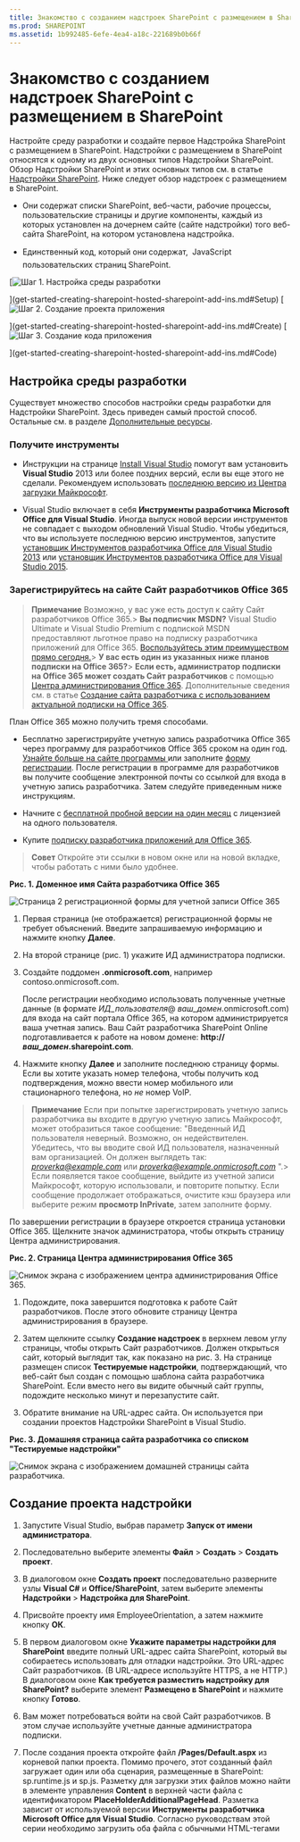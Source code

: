 ```yaml
---
title: Знакомство с созданием надстроек SharePoint с размещением в SharePoint
ms.prod: SHAREPOINT
ms.assetid: 1b992485-6efe-4ea4-a18c-221689b0b66f
---
```



# Знакомство с созданием надстроек SharePoint с размещением в SharePoint
Настройте среду разработки и создайте первое Надстройка SharePoint с размещением в SharePoint.
Надстройки с размещением в SharePoint относятся к одному из двух основных типов Надстройки SharePoint. Обзор Надстройки SharePoint и этих основных типов см. в статье  [Надстройки SharePoint](sharepoint-add-ins.md). Ниже следует обзор надстроек с размещением в SharePoint.





- Они содержат списки SharePoint, веб-части, рабочие процессы, пользовательские страницы и другие компоненты, каждый из которых установлен на дочернем сайте (сайте надстройки) того веб-сайта SharePoint, на котором установлена надстройка.


- Единственный код, который они содержат,  JavaScript пользовательских страниц SharePoint.



 [![Шаг 1. Настройка среды разработки](images/6d3bbe0a-399e-4747-9e1a-01d42954ce32.png)



](get-started-creating-sharepoint-hosted-sharepoint-add-ins.md#Setup) [![Шаг 2. Создание проекта приложения](images/d69871f6-c503-463b-bf96-4b6d7306c313.png)



](get-started-creating-sharepoint-hosted-sharepoint-add-ins.md#Create) [![Шаг 3. Создание кода приложения](images/e5f8a9a2-e5fb-42d1-b19a-300178c626fb.png)



](get-started-creating-sharepoint-hosted-sharepoint-add-ins.md#Code)





## Настройка среды разработки
<a name="Setup"> </a>

Существует множество способов настройки среды разработки для Надстройки SharePoint. Здесь приведен самый простой способ. Остальные см. в разделе  [Дополнительные ресурсы](#bk_addresources).




### Получите инструменты


- Инструкции на странице  [Install Visual Studio](http://msdn.microsoft.com/library/da049020-cfda-40d7-8ff4-7492772b620f.aspx) помогут вам установить **Visual Studio** 2013 или более поздних версий, если вы еще этого не сделали. Рекомендуем использовать [последнюю версию из Центра загрузки Майкрософт](https://www.visualstudio.com/downloads/download-visual-studio-vs).


- Visual Studio включает в себя **Инструменты разработчика Microsoft Office для Visual Studio**. Иногда выпуск новой версии инструментов не совпадает с выходом обновлений Visual Studio. Чтобы убедиться, что вы используете последнюю версию инструментов, запустите [установщик Инструментов разработчика Office для Visual Studio 2013](http://aka.ms/OfficeDevToolsForVS2013) или [установщик Инструментов разработчика Office для Visual Studio 2015](http://aka.ms/OfficeDevToolsForVS2015).



### Зарегистрируйтесь на сайте Сайт разработчиков Office 365
<a name="o365_signup"> </a>


> **Примечание**
>  Возможно, у вас уже есть доступ к сайту Сайт разработчиков Office 365.> **Вы подписчик MSDN?** Visual Studio Ultimate и Visual Studio Premium с подпиской MSDN предоставляют льготное право на подписку разработчика приложений для Office 365. [Воспользуйтесь этим преимуществом прямо сегодня.](https://msdn.microsoft.com/subscriptions/manage/default.aspx)> **У вас есть один из указанных ниже планов подписки на Office 365?**> **Если есть, администратор подписки на Office 365 может создать Сайт разработчиков** с помощью [Центра администрирования Office 365](https://portal.microsoftonline.com/admin/default.aspx). Дополнительные сведения см. в статье  [Создание сайта разработчика с использованием актуальной подписки на Office 365](create-a-developer-site-on-an-existing-office-365-subscription.md). 




План Office 365 можно получить тремя способами.




- Бесплатно зарегистрируйте учетную запись разработчика Office 365 через программу для разработчиков Office 365 сроком на один год.  [Узнайте больше на сайте программы ](http://dev.office.com/devprogram) или заполните [форму регистрации](https://profile.microsoft.com/RegSysProfileCenter/wizardnp.aspx?wizid=14b845d0-938c-45af-b061-f798fbb4d170). После регистрации в программе для разработчиков вы получите сообщение электронной почты со ссылкой для входа в учетную запись разработчика. Затем следуйте приведенным ниже инструкциям.


- Начните с  [бесплатной пробной версии на один месяц](https://portal.microsoftonline.com/Signup/MainSignUp.aspx?OfferId=6881A1CB-F4EB-4db3-9F18-388898DAF510&amp;DL=DEVELOPERPACK) с лицензией на одного пользователя.


- Купите  [подписку разработчика приложений для Office 365](https://portal.microsoftonline.com/Signup/MainSignUp.aspx?OfferId=C69E7747-2566-4897-8CBA-B998ED3BAB88&amp;DL=DEVELOPERPACK).



> **Совет**
> Откройте эти ссылки в новом окне или на новой вкладке, чтобы работать с ними было удобнее. 





**Рис. 1. Доменное имя Сайта разработчика Office 365**








![Страница 2 регистрационной формы для учетной записи Office 365](images/ff384c69-56bf-4ceb-81c3-8b874e2407f0.png)












1. Первая страница (не отображается) регистрационной формы не требует объяснений. Введите запрашиваемую информацию и нажмите кнопку **Далее**.


2. На второй странице (рис. 1) укажите ИД администратора подписки.


3. Создайте поддомен **.onmicrosoft.com**, например contoso.onmicrosoft.com.

    После регистрации необходимо использовать полученные учетные данные (в формате  _ИД_пользователя_@ _ваш_домен_.onmicrosoft.com) для входа на сайт портала Office 365, на котором администрируется ваша учетная запись. Ваш Сайт разработчика SharePoint Online подготавливается к работе на новом домене: **http:// _ваш_домен_.sharepoint.com**.


4. Нажмите кнопку **Далее** и заполните последнюю страницу формы. Если вы хотите указать номер телефона, чтобы получить код подтверждения, можно ввести номер мобильного или стационарного телефона, но *не*  номер VoIP.




> **Примечание**
> Если при попытке зарегистрировать учетную запись разработчика вы входите в другую учетную запись Майкрософт, может отобразиться такое сообщение: "Введенный ИД пользователя неверный. Возможно, он недействителен. Убедитесь, что вы вводите свой ИД пользователя, назначенный вам организацией. Он должен выглядеть так:  *proverka@example.com*  или *proverka@example.onmicrosoft.com*  ".> Если появляется такое сообщение, выйдите из учетной записи Майкрософт, которую использовали, и повторите попытку. Если сообщение продолжает отображаться, очистите кэш браузера или выберите режим **просмотр InPrivate**, затем заполните форму. 




По завершении регистрации в браузере откроется страница установки Office 365. Щелкните значок администратора, чтобы открыть страницу Центра администрирования.




**Рис. 2. Страница Центра администрирования Office 365**








![Снимок экрана с изображением центра администрирования Office 365.](images/SP15_Office365AdminInset_border.png)








1. Подождите, пока завершится подготовка к работе Сайт разработчиков. После этого обновите страницу Центра администрирования в браузере.


2. Затем щелкните ссылку **Создание надстроек** в верхнем левом углу страницы, чтобы открыть Сайт разработчиков. Должен открыться сайт, который выглядит так, как показано на рис. 3. На странице размещен список **Тестируемые надстройки**, подтверждающий, что веб-сайт был создан с помощью шаблона сайта разработчика SharePoint. Если вместо него вы видите обычный сайт группы, подождите несколько минут и перезапустите сайт.


3. Обратите внимание на URL-адрес сайта. Он используется при создании проектов Надстройки SharePoint в Visual Studio.



**Рис. 3. Домашняя страница сайта разработчика со списком "Тестируемые надстройки"**








![Снимок экрана с изображением домашней страницы сайта разработчика.](images/SP15_DeveloperSiteHome_border.png)












## Создание проекта надстройки
<a name="Create"> </a>


1. Запустите Visual Studio, выбрав параметр **Запуск от имени администратора**.


2. Последовательно выберите элементы **Файл** > **Создать** > **Создать проект**.


3. В диалоговом окне **Создать проект** последовательно разверните узлы **Visual C#** и **Office/SharePoint**, затем выберите элементы **Надстройки** > **Надстройка для SharePoint**.


4. Присвойте проекту имя EmployeeOrientation, а затем нажмите кнопку **ОК**.


5. В первом диалоговом окне **Укажите параметры надстройки для SharePoint** введите полный URL-адрес сайта SharePoint, который вы собираетесь использовать для отладки надстройки. Это URL-адрес Сайт разработчиков. (В URL-адресе используйте HTTPS, а не HTTP.) В диалоговом окне **Как требуется разместить надстройку для SharePoint?** выберите элемент **Размещено в SharePoint** и нажмите кнопку **Готово**.


6. Вам может потребоваться войти на свой Сайт разработчиков. В этом случае используйте учетные данные администратора подписки.


7. После создания проекта откройте файл **/Pages/Default.aspx** из корневой папки проекта. Помимо прочего, этот созданный файл загружает один или оба сценария, размещенные в SharePoint: sp.runtime.js и sp.js. Разметку для загрузки этих файлов можно найти в элементе управления **Content** в верхней части файла с идентификатором **PlaceHolderAdditionalPageHead**. Разметка зависит от используемой версии **Инструменты разработчика Microsoft Office для Visual Studio**. Согласно руководствам этой серии необходимо загрузить оба файла с обычными HTML-тегами **<script>**, а не с тегами **<SharePoint:ScriptLink>**. Убедитесь, что указанные ниже строки присутствуют в элементе управления **PlaceHolderAdditionalPageHead** *над*  строкой `<meta name="WebPartPageExpansion" content="full" />`.

 ```

<script type="text/javascript" src="/_layouts/15/sp.runtime.js"></script>
<script type="text/javascript" src="/_layouts/15/sp.js"></script> 

 ```


    Проверьте файл на наличие другой разметки, загружающей один или оба файла сценария и удалите ее. Сохраните и закройте файл.



## Написание кода надстройки
<a name="Code"> </a>

Как создавать Надстройка SharePoint с размещением в SharePoint мы покажем с помощью классического расширения SharePoint: настраиваемый список и экземпляр списка.




1. В **обозревателе решений** откройте файл AppManifest.xml.


2. Когда откроется конструктор манифеста, добавьте пробел между словами в поле **Title**, чтобы имя имело вид Employee Orientation (Адаптация сотрудника). ( *Не*  меняйте сведения в поле **Name**.)


3. Сохраните и закройте файл.


4. Щелкните проект правой кнопкой мыши в **обозревателе решений** и выберите пункты **Добавить** > **Создать папку**. Присвойте папке имя Lists (Списки).


5. Щелкните новую папку правой кнопкой мыши и выберите пункты **Добавить** > **Создать элемент**. Откроется диалоговое окно **Добавление нового элемента** (узел **Office SharePoint**).


6. Выберите элемент **Список**. Присвойте ему имя NewEmployeeOrientation, затем выберите элемент **Добавить**.


7. На странице **Выберите параметры списка** в **мастере настройки SharePoint** оставьте отображаемое имя списка в заданном по умолчанию параметре **NewEmployeeOrientation**, нажмите кнопку **Создать настраиваемый шаблон списка и экземпляр списка на его основе** и в раскрывающемся списке выберите **По умолчанию (настраиваемый список)**. Затем нажмите кнопку **Готово**.


8. Мастер создаст шаблон списка **NewEmployeeOrientation** с экземпляром дочернего списка под названием **NewEmployeeOrientationInstance**. При этом может открыться конструктор списков, который понадобится на следующем этапе.


9. Разверните узел **NewEmployeeOrientationInstance** в **обозревателе решений**, если вы еще не сделали этого, чтобы четко отличать файл elements.xml, который представляет собой дочерний элемент  *экземпляра*  списка, от файла elements.xml, который представляет собой дочерний элемент *шаблона*  списка.

   **Узел списков в обозревателе решений**



![Содержимое папки с дочерним шаблоном NewEmployeeOrientation, у которого есть три дочерних элемента (NewEmployeeOrientationInstance, файл elements.xml и файл schema.xml). У экземпляра есть дочерний элемент elements.xml.](images/10e5d116-d24b-4a44-bfff-cfbf2f971b1e.PNG)





10. Откройте дочерний элемент elements.xml в шаблоне списка **NewEmployeeOrientation**.


11. Добавьте пробелы в атрибут **DisplayName** (не в **Name**), чтобы он стал более понятен: New Employee Orientation (Адаптация новых сотрудников).


12. Присвойте атрибуту **Description** значениеOrientation information about new employees (Сведения об адаптации новых сотрудников).


13. Оставьте другие атрибуты такими, какими они заданы по умолчанию, сохраните и закройте файл.


14. Если конструктор списков не открыт, выберите узел **NewEmployeeOrientation** в **обозревателе решений**.


15. Откройте вкладку **Список** конструктора. Эта вкладка используется для установки определенных значений *экземпляра*   не *шаблона*   списка, но она содержит некоторые значения по умолчанию, унаследованные от шаблона.


16. Замените значения на вкладке следующими:

  - **Заголовок**: New Employees in Seattle (Новые сотрудники в Сиэтле);


  - **URL-адрес списка**: Lists/NewEmployeesInSeattle;


  - **Описание**: Новые сотрудники в Сиэтле.



    Оставьте флажки в том виде, в каком они заданы по умолчанию, сохраните файл и закройте конструктор.


17. Экземпляр списка может иметь старое имя в **обозревателе решений**. В этом случае откройте контекстное меню **NewEmployeeOrientationInstance**, выберите пункт **Переименовать** и измените имя наNewEmployeesInSeattle.


18. Откройте файл schema.xml.


19. В элементе **View**, значение **BaseViewID** которого равно 0, укажите вместо существующего элемента **ViewFields** следующие исправления. (Используйте именно этот GUID для параметра **FieldRef** с именем `Title`.)

     *В этом автоматически созданном файле schema.xml разрывы строки могут встречаться не там, где надо. Проверьте, чтобы совпадали все открывающие и закрывающие теги элемента **ViewFields**. Добавьте разрывы строк для удобства чтения.* 



 ```

<ViewFields>
  <FieldRef Name="Title" ID="{fa564e0f-0c70-4ab9-b863-0177e6ddd247}" DisplayName="Employee" />
 </ViewFields>
 ```

20. Не закрывая файл schema.xml, в элементе **View**, значение **BaseViewID** которого равно 1, кажите вместо существующего элемента **ViewFields** следующие исправления. (Используйте именно этот GUID для параметра **FieldRef** с именем `LinkTitle`.)

 ```

<ViewFields>
  <FieldRef Name="LinkTitle" ID="{82642ec8-ef9b-478f-acf9-31f7d45fbc31}" DisplayName="Employee" />
</ViewFields>
 ```

21. Сохраните и закройте файл schema.xml.


22. Откройте файл elements.xml, который представляет собой дочерний элемент  *экземпляра*  списка **NewEmployeesInSeattle** (не elements.xml, который представляет собой дочерний элемент *шаблона*  списка **NewEmployeeOrientation**).


23. В этом файле заполните список начальными данными. Для этого добавьте следующую разметку элемента **Data** в качестве дочернего элемента **ListInstance**.

 ```

<Data>
  <Rows>
    <Row>
      <Field Name="Title">Tom Higginbotham</Field>
    </Row>
    <Row>
      <Field Name="Title">Satomi Hayakawa</Field>
    </Row>
    <Row>
      <Field Name="Title">Cassi Hicks</Field>
    </Row>
    <Row>
      <Field Name="Title">Lertchai Treetawatchaiwong</Field>
    </Row>
  </Rows>
</Data>
 ```

24. Сохраните и закройте файл.


25. В **обозревателе решений** двойным щелчком мыши щелкните **Компонент1**, чтобы открыть конструктор компонентов. В конструкторе укажите для параметра **Заголовок** значениеNew Employee Orientation Components (Компоненты для адаптации новый сотрудников), а для параметра **Описание**  значениеСписки и другие компоненты для адаптации сотрудников в компании. Сохраните файл и закройте конструктор.


26. Если элемент **Компонент1** в **обозревателе решений** не переименовался автоматически, откройте его контекстное меню, выберите пункт **Переименовать** и укажите имяNewEmployeeOrientationComponents.


27. Откройте файл Default.aspx.


28. Найдите элемент ASP.NET **Content** с идентификатором **PlaceHolderPageTitleInTitleArea**. Замените строку по умолчанию "Заголовок страницы" на "Новые сотрудники по месту их работы".


29. Найдите элемент **Content** ASP.NET с идентификатором **PlaceHolderMain**.  *Замените*  его содержимое приведенными ниже исправлениями. ` _spPageContextInfo`  это объект JavaScript, который SharePoint автоматически добавляет на страницу. Его свойство `webAbsoluteUrl` возвращает URL-адрес сайта надстройки.

 ```XML

<p><asp:HyperLink runat="server"
    NavigateUrl="JavaScript:window.location = _spPageContextInfo.webAbsoluteUrl + '/Lists/NewEmployeesInSeattle/AllItems.aspx';" 
    Text="New Employees in Seattle" /></p>

 ```


## Запуск надстройки и тестирование списка
<a name="Code"> </a>






1. Нажмите клавишу F5, чтобы развернуть и запустить надстройку. Visual Studio выполнит временную установку и немедленный запуск надстройки на тестовом сайте SharePoint. (Сведения о том, как пользователи запускают установленное Надстройка SharePoint, см. в разделе  [Дальнейшие действия](#Nextsteps).)


2. Когда откроется страница надстройки по умолчанию, перейдите по ссылке **New Employees in Seattle** (Новые сотрудники в Сиэтле), чтобы открыть экземпляр настраиваемого списка.

   **Страница по умолчанию и страница представления списка**



![Отображается страница по умолчанию надстройки, озаглавленная "Новые сотрудники по расположению". Ссылка "Новые сотрудники в Сиэтле". Стрелка от этой ссылки указывает на страницу списка. Она называется "Новые сотрудники в Сиэтле", список приведен ниже.](images/9dc5cefe-083a-4807-bee6-473001f23db9.png)





3. Добавьте и удалите элементы в списке.


4. Для завершения сеанса отладки закройте окно браузера или остановите отладку в Visual Studio. При каждом нажатии клавиши F5 Visual Studio отзовет предыдущую версию надстройки и установит самую последнюю.


5. Вы будете работать с этой надстройкой и решением Visual Studio и при изучении других статей, поэтому при перерывах в работе рекомендуется отзывать надстройку. В **обозревателе решений** щелкните проект правой кнопкой мыши и выберите пункт **Отозвать**.



## 
<a name="Nextsteps"> </a>

Пока в списке указано немного сведений об адаптации. Мы добавим некоторые из них в новых статьях из этой серии. А пока отвлекитесь слегка от написания кода и почитайте о том, как развертывать Надстройки SharePoint, в статье  [Развертывание и установка надстроек для SharePoint](deploy-and-install-a-sharepoint-hosted-sharepoint-add-in.md).




